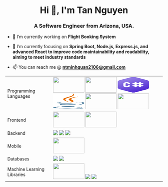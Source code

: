 <h1 align="center">Hi 👋, I'm Tan Nguyen</h1>
<h3 align="center">A Software Engineer from Arizona, USA.</h3>

- 🔭 I’m currently working on **Flight Booking System**

- 🌱 I’m currently focusing on **Spring Boot, Node.js, Express.js, and advanced React to improve code maintainability and readability, aiming to meet industry standards**

- 📫 You can reach me @ **<ntminhquan2106@gmail.com>**

<p align="left">
</p>
<table>
  <tr>
    <td>Programming Languages</td>
    <td>
      <img src="https://github.com/gilbarbara/logos/blob/main/logos/c.svg" width="100px" height="50px"/>
      <img src="https://github.com/gilbarbara/logos/blob/main/logos/c-plusplus.svg" width="100px" height="50px"/>
      <img src="https://github.com/gilbarbara/logos/blob/main/logos/c-sharp.svg" width="100px" height="50px"/>
      <img src="https://github.com/gilbarbara/logos/blob/main/logos/java.svg" width="100px" height="50px"/>
      <img src="https://github.com/gilbarbara/logos/blob/main/logos/python.svg" width="100px" height="50px"/>
      <img src="https://github.com/gilbarbara/logos/blob/main/logos/javascript.svg" width="100px" height="50px"/>
    </td>
  </tr>

  <tr>
    <td>Frontend</td>
    <td>
      <img src="https://github.com/gilbarbara/logos/blob/main/logos/react.svg" width="100px" height="50px"/>
      <img src="https://github.com/gilbarbara/logos/blob/main/logos/figma.svg" width="100px" height="50px"/>
    </td>
  </tr>

  <tr>
    <td>Backend</td>
    <td>
      <img src="https://www.vectorlogo.zone/logos/nodejs/nodejs-horizontal.svg" />
      <img src="https://www.vectorlogo.zone/logos/firebase/firebase-ar21.svg"/>
      <img src=https://github.com/uiwjs/file-icons/blob/master/icon/visualstudio.svg>
    </td>
  </tr>

  <tr>
    <td>Mobile</td>
    <td>
      <img src="https://github.com/gilbarbara/logos/blob/main/logos/flutter.svg" width="100px" height="50px"/>
    </td>
  </tr>

  <tr>
    <td>Databases</td>
    <td>
      <img src="https://www.vectorlogo.zone/logos/firebase/firebase-ar21.svg"/>
      <img src="https://www.vectorlogo.zone/logos/postgresql/postgresql-icon.svg"/>
    </td>
  </tr>

  <tr>
    <td>Machine Learning Libraries</td>
    <td>
      <img src="https://github.com/gilbarbara/logos/blob/main/logos/pandas.svg" width="100px" height="50px"/>
      <img src="https://www.vectorlogo.zone/logos/numpy/numpy-ar21.svg"/>
      <img src="https://www.vectorlogo.zone/logos/pytorch/pytorch-ar21.svg"/>
     </td>
  </tr>
<table>
